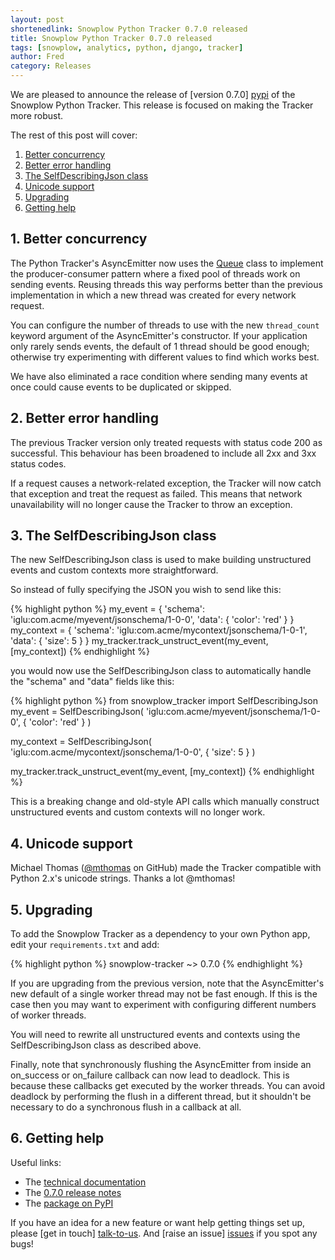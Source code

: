 ```yaml
---
layout: post
shortenedlink: Snowplow Python Tracker 0.7.0 released
title: Snowplow Python Tracker 0.7.0 released
tags: [snowplow, analytics, python, django, tracker]
author: Fred
category: Releases
---
```


We are pleased to announce the release of [version 0.7.0] [pypi] of the Snowplow Python Tracker. This release is focused on making the Tracker more robust.

The rest of this post will cover:

1. [Better concurrency](/blog/2015/xx/xx/snowplow-python-tracker-0.7.0-released/#threads)
2. [Better error handling](/blog/2015/xx/xx/snowplow-python-tracker-0.7.0-released/#errors)
3. [The SelfDescribingJson class](/blog/2015/xx/xx/snowplow-python-tracker-0.7.0-released/#)
4. [Unicode support](/blog/2015/xx/xx/snowplow-python-tracker-0.7.0-released/#unicode)
5. [Upgrading](/blog/2015/xx/xx/snowplow-python-tracker-0.7.0-released/#upgrading)
6. [Getting help](/blog/2015/xx/xx/snowplow-python-tracker-0.7.0-released/#help)

<!--more-->

<h2 id="threads">1. Better concurrency</h2>

The Python Tracker's AsyncEmitter now uses the [Queue][queue] class to implement the producer-consumer pattern where a fixed pool of threads work on sending events. Reusing threads this way performs better than the previous implementation in which a new thread was created for every network request.

You can configure the number of threads to use with the new `thread_count` keyword argument of the AsyncEmitter's constructor. If your application only rarely sends events, the default of 1 thread should be good enough; otherwise try experimenting with different values to find which works best.

We have also eliminated a race condition where sending many events at once could cause events to be duplicated or skipped.

<h2 id="errors">2. Better error handling</h2>

The previous Tracker version only treated requests with status code 200 as successful. This behaviour has been broadened to include all 2xx and 3xx status codes.

If a request causes a network-related exception, the Tracker will now catch that exception and treat the request as failed. This means that network unavailability will no longer cause the Tracker to throw an exception.

<h2 id="selfDescribingJson">3. The SelfDescribingJson class</h2>

The new SelfDescribingJson class is used to make building unstructured events and custom contexts more straightforward.

So instead of fully specifying the JSON you wish to send like this:

{% highlight python %}
my_event = {
	'schema': 'iglu:com.acme/myevent/jsonschema/1-0-0',
	'data': {
		'color': 'red'
	}
}
my_context = {
	'schema': 'iglu:com.acme/mycontext/jsonschema/1-0-1',
	'data': {
		'size': 5
	}
}
my_tracker.track_unstruct_event(my_event, [my_context])
{% endhighlight %}

you would now use the SelfDescribingJson class to automatically handle the "schema" and "data" fields like this:

{% highlight python %}
from snowplow_tracker import SelfDescribingJson
my_event = SelfDescribingJson(
	'iglu:com.acme/myevent/jsonschema/1-0-0',
	{
		'color': 'red'
	}
)

my_context = SelfDescribingJson(
	'iglu:com.acme/mycontext/jsonschema/1-0-0',
	{
		'size': 5
	}
)

my_tracker.track_unstruct_event(my_event, [my_context])
{% endhighlight %}

This is a breaking change and old-style API calls which manually construct unstructured events and custom contexts will no longer work.

<h2 id="unicode">4. Unicode support</h2>

Michael Thomas ([@mthomas][mthomas] on GitHub) made the Tracker compatible with Python 2.x's unicode strings. Thanks a lot @mthomas!

<h2><a name="upgrading">5. Upgrading</a></h2>

To add the Snowplow Tracker as a dependency to your own Python app, edit your `requirements.txt` and add:

{% highlight python %}
snowplow-tracker ~> 0.7.0
{% endhighlight %}

If you are upgrading from the previous version, note that the AsyncEmitter's new default of a single worker thread may not be fast enough. If this is the case then you may want to experiment with configuring different numbers of worker threads.

You will need to rewrite all unstructured events and contexts using the SelfDescribingJson class as described above.

Finally, note that synchronously flushing the AsyncEmitter from inside an on_success or on_failure callback can now lead to deadlock. This is because these callbacks get executed by the worker threads. You can avoid deadlock by performing the flush in a different thread, but it shouldn't be necessary to do a synchronous flush in a callback at all.

<h2 id="help">6. Getting help</h2>

Useful links:

* The [technical documentation][wiki]
* The [0.7.0 release notes][tracker-070]
* The [package on PyPI][pypi]

If you have an idea for a new feature or want help getting things set up, please [get in touch] [talk-to-us]. And [raise an issue] [issues] if you spot any bugs!

[mthomas]: https://github.com/mthomas
[queue]: https://docs.python.org/3/library/queue.html

[repo]: https://github.com/snowplow/snowplow-python-tracker
[pypi]: https://pypi.python.org/pypi/snowplow-tracker/0.6.0.post1
[setup]: https://github.com/snowplow/snowplow/wiki/Python-tracker-setup
[wiki]: https://github.com/snowplow/snowplow/wiki/Python-Tracker
[talk-to-us]: https://github.com/snowplow/snowplow/wiki/Talk-to-us
[issues]: https://github.com/snowplow/snowplow/issues

[tracker-070]: https://github.com/snowplow/snowplow-python-tracker/releases/tag/0.7.0
